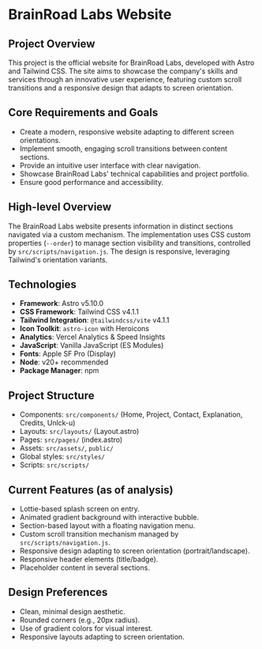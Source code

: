 # BrainRoad Labs Website

## Project Overview
This project is the official website for BrainRoad Labs, developed with Astro and Tailwind CSS. The site aims to showcase the company's skills and services through an innovative user experience, featuring custom scroll transitions and a responsive design that adapts to screen orientation.

## Core Requirements and Goals
- Create a modern, responsive website adapting to different screen orientations.
- Implement smooth, engaging scroll transitions between content sections.
- Provide an intuitive user interface with clear navigation.
- Showcase BrainRoad Labs' technical capabilities and project portfolio.
- Ensure good performance and accessibility.

## High-level Overview
The BrainRoad Labs website presents information in distinct sections navigated via a custom mechanism. The implementation uses CSS custom properties (`--order`) to manage section visibility and transitions, controlled by `src/scripts/navigation.js`. The design is responsive, leveraging Tailwind's orientation variants.

## Technologies
- **Framework**: Astro v5.10.0
- **CSS Framework**: Tailwind CSS v4.1.1
- **Tailwind Integration**: `@tailwindcss/vite` v4.1.1
- **Icon Toolkit**: `astro-icon` with Heroicons
- **Analytics**: Vercel Analytics & Speed Insights
- **JavaScript**: Vanilla JavaScript (ES Modules)
- **Fonts**: Apple SF Pro (Display)
- **Node**: v20+ recommended
- **Package Manager**: npm

## Project Structure
- Components: `src/components/` (Home, Project, Contact, Explanation, Credits, Unlck-u)
- Layouts: `src/layouts/` (Layout.astro)
- Pages: `src/pages/` (index.astro)
- Assets: `src/assets/`, `public/`
- Global styles: `src/styles/`
- Scripts: `src/scripts/`

## Current Features (as of analysis)
- Lottie-based splash screen on entry.
- Animated gradient background with interactive bubble.
- Section-based layout with a floating navigation menu.
- Custom scroll transition mechanism managed by `src/scripts/navigation.js`.
- Responsive design adapting to screen orientation (portrait/landscape).
- Responsive header elements (title/badge).
- Placeholder content in several sections.

## Design Preferences
- Clean, minimal design aesthetic.
- Rounded corners (e.g., 20px radius).
- Use of gradient colors for visual interest.
- Responsive layouts adapting to screen orientation.
